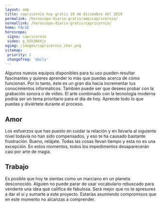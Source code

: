 ```yaml
---
layout: amp
title: capricornio hoy gratis 19 de diciembre del 2019 
permalink: /horoscopo-diario-gratis/amp/capricornio/
normallink: /horoscopo-diario-gratis/capricornio/
home: FALSE
horoscopo:
 signo: capricornio
 video: g_VIh3NkXjc
ogimg: /images/capricornio_char.png
sitemap:
 priority: 1
 changefreq: 'daily'
---
```



Algunos nuevos equipos disponibles para tu uso pueden resultar fascinantes y quieres aprender lo más que puedas acerca de cómo funcionan. Por lo tanto, éste es un gran día hacia incrementar tus conocimientos informáticos. También puede ser que desees probar con la grabación sonora o de vídeo. El arte combinado con la tecnología moderna podría ser un tema prioritario para el día de hoy. Aprende todo lo que puedas y diviértete durante el proceso.

## Amor

Los esfuerzos que has puesto en cuidar la relación y en llevarla al siguiente nivel todavía no han sido compensados, y eso te ha causado bastante frustración. Bueno, relájate. Todas las cosas llevan tiempo y esta no es una excepción. En estos momentos, todos los impedimentos desaparecerán casi por arte de magia.

## Trabajo

Es posible que hoy te sientas como un marciano en un planeta desconocido. Alguien no puede parar de usar vocabulario rebuscado para venderte una idea que califica de fabulosa. Será mejor que no te apresures a dar el sí y sumarte a este proyecto. Estarías asumiendo compromisos que en este momento no alcanzas a comprender.